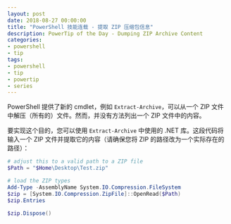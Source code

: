 ```yaml
---
layout: post
date: 2018-08-27 00:00:00
title: "PowerShell 技能连载 - 提取 ZIP 压缩包信息"
description: PowerTip of the Day - Dumping ZIP Archive Content
categories:
- powershell
- tip
tags:
- powershell
- tip
- powertip
- series
---
```

PowerShell 提供了新的 cmdlet，例如 `Extract-Archive`，可以从一个 ZIP 文件中解压（所有的）文件。然而，并没有方法列出一个 ZIP 文件中的内容。

要实现这个目的，您可以使用 `Extract-Archive` 中使用的 .NET 库。这段代码将输入一个 ZIP 文件并提取它的内容（请确保您将 ZIP 的路径改为一个实际存在的路径）：

```powershell
# adjust this to a valid path to a ZIP file
$Path = "$Home\Desktop\Test.zip"

# load the ZIP types
Add-Type -AssemblyName System.IO.Compression.FileSystem
$zip = [System.IO.Compression.ZipFile]::OpenRead($Path)
$zip.Entries

$zip.Dispose()
```

<!--本文国际来源：[Dumping ZIP Archive Content](http://community.idera.com/powershell/powertips/b/tips/posts/dumping-zip-archive-content)-->

